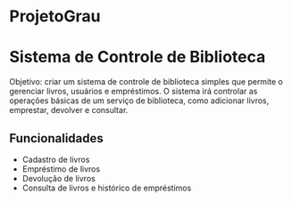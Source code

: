# ProjetoGrau
# Sistema de Controle de Biblioteca

Objetivo: criar um sistema de controle de biblioteca simples que permite o gerenciar livros, usuários e empréstimos. O sistema irá controlar as operações básicas de um serviço de biblioteca, como adicionar livros, emprestar, devolver e consultar.

## Funcionalidades
- Cadastro de livros
- Empréstimo de livros
- Devolução de livros
- Consulta de livros e histórico de empréstimos
